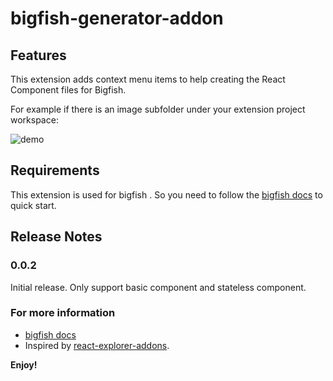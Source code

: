 # bigfish-generator-addon

## Features

This extension adds context menu items to help creating the React Component files for Bigfish.

For example if there is an image subfolder under your extension project workspace:

![demo](https://gw.alicdn.com/tfs/TB1weEVlxnaK1RjSZFBXXcW7VXa-599-502.gif)

## Requirements

This extension is used for bigfish . So you need to follow the [bigfish docs](https://bigfish.alipay.com/) to quick start.

## Release Notes

### 0.0.2

Initial release. Only support basic component and stateless component.

### For more information

* [bigfish docs](https://bigfish.alipay.com/)
* Inspired by [react-explorer-addons](https://github.com/ka05/react-explorer-addons/).

**Enjoy!**
